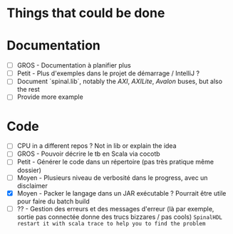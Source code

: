 Things that could be done
========================

# Documentation
- [ ] GROS - Documentation à planifier plus
- [ ] Petit - Plus d'exemples dans le projet de démarrage / IntelliJ ?
- [ ] Document ´spinal.lib´, notably the *AXI*, *AXILite*, *Avalon* buses, but also the rest
- [ ] Provide more example

# Code
- [ ] CPU in a different repos ? Not in lib or explain the idea
- [ ] GROS - Pouvoir décrire le tb en Scala via cocotb
- [ ] Petit - Générer le code dans un répertoire (pas très pratique même dossier)
- [ ] Moyen - Plusieurs niveau de verbosité dans le progress, avec un disclaimer
- [X] Moyen - Packer le langage dans un JAR exécutable ? Pourrait être utile pour faire du batch build
- [ ] ?? - Gestion des erreurs et des messages d'erreur (là par exemple, sortie pas connectée donne des trucs bizzares / pas cools)
 	`SpinalHDL restart it with scala trace to help you to find the problem`
